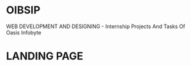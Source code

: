 # OIBSIP
WEB DEVELOPMENT AND DESIGNING - Internship Projects And Tasks Of Oasis Infobyte

# LANDING PAGE
